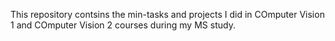 This repository contsins the min-tasks and projects I did in COmputer Vision 1 and COmputer Vision 2 courses during my MS study.
